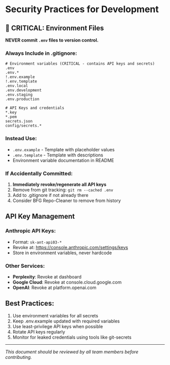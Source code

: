 # Security Practices for Development

## 🚨 CRITICAL: Environment Files

**NEVER commit `.env` files to version control.**

### Always Include in .gitignore:
```gitignore
# Environment variables (CRITICAL - contains API keys and secrets)
.env
.env.*
!.env.example
!.env.template
.env.local
.env.development
.env.staging
.env.production

# API Keys and credentials
*.key
*.pem
secrets.json
config/secrets.*
```

### Instead Use:
- `.env.example` - Template with placeholder values
- `.env.template` - Template with descriptions
- Environment variable documentation in README

### If Accidentally Committed:
1. **Immediately revoke/regenerate all API keys**
2. Remove from git tracking: `git rm --cached .env`
3. Add to .gitignore if not already there
4. Consider BFG Repo-Cleaner to remove from history

## API Key Management

### Anthropic API Keys:
- Format: `sk-ant-api03-*`
- Revoke at: https://console.anthropic.com/settings/keys
- Store in environment variables, never hardcode

### Other Services:
- **Perplexity**: Revoke at dashboard
- **Google Cloud**: Revoke at console.cloud.google.com
- **OpenAI**: Revoke at platform.openai.com

## Best Practices:
1. Use environment variables for all secrets
2. Keep .env.example updated with required variables
3. Use least-privilege API keys when possible
4. Rotate API keys regularly
5. Monitor for leaked credentials using tools like git-secrets

---

*This document should be reviewed by all team members before contributing.*
